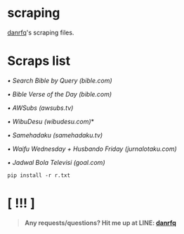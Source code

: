 # scraping
[danrfq](https://instagram.com/danrfq)'s scraping files.

# Scraps list
*• Search Bible by Query (bible.com)*

*• Bible Verse of the Day (bible.com)*

*• AWSubs (awsubs.tv)*

*• WibuDesu (wibudesu.com)**

*• Samehadaku (samehadaku.tv)*

*• Waifu Wednesday + Husbando Friday (jurnalotaku.com)*

*• Jadwal Bola Televisi (goal.com)*
```
pip install -r r.txt
```

# [ !!! ]
> **Any requests/questions? Hit me up at LINE: [danrfq](https://line.me/R/ti/p/~danrfq)**
